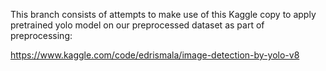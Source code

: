 This branch consists of attempts to make use of this Kaggle copy to apply pretrained yolo model on our preprocessed dataset as part of preprocessing:

https://www.kaggle.com/code/edrismala/image-detection-by-yolo-v8
